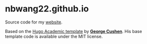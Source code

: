 # nbwang22.github.io

Source code for my [website](http://nbwang22.github.io/). 

Based on the [Hugo Academic template](https://github.com/gcushen/hugo-academic) by [**George Cushen**](https://georgecushen.com). His base template code is available under the MIT license.
